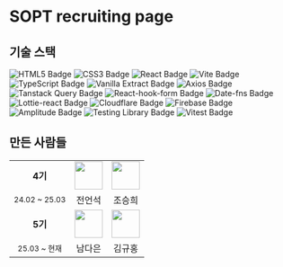 # SOPT recruiting page

## 기술 스택

<img src="https://img.shields.io/badge/HTML5-e34f26?style=flat-square&logo=html5&logoColor=white" alt="HTML5 Badge"/></a>
<img src="https://img.shields.io/badge/CSS3-1572B6?style=flat-square&logo=css3&logoColor=white" alt="CSS3 Badge"/></a>
<img src="https://img.shields.io/badge/React-61DAFB?style=flat-square&logo=react&logoColor=white" alt="React Badge"/></a>
<img src="https://img.shields.io/badge/Vite-646CFF?style=flat-square&logo=vite&logoColor=white" alt="Vite Badge"/></a>
<img src="https://img.shields.io/badge/TypeScript-3776AB?style=flat-square&logo=typescript&logoColor=white" alt="TypeScript Badge"/></a>
<img src="https://img.shields.io/badge/Vanilla--extract-7F5D4C?style=flat-square&logo=vanilla-extract&logoColor=white" alt="Vanilla Extract Badge"/>
</a>
<img src="https://img.shields.io/badge/Axios-5A29E4?style=flat-square&logo=axios&logoColor=white" alt="Axios Badge"/></a>
<img src="https://img.shields.io/badge/Tanstack%20Query-FF4154?style=flat-square&logo=react-query&logoColor=white" alt="Tanstack Query Badge"/></a>
<img src="https://img.shields.io/badge/React--hook--form-EC5990?style=flat-square&logo=react-hook-form&logoColor=white" alt="React-hook-form Badge"/></a>
<img src="https://img.shields.io/badge/Date--fns-3D7DCA?style=flat-square&logo=date-fns&logoColor=white" alt="Date-fns Badge"/></a>
<img src="https://img.shields.io/badge/Lottie--react-4F8DF5?style=flat-square&logo=lottie-react&logoColor=white" alt="Lottie-react Badge"/></a>
<img src="https://img.shields.io/badge/Cloudflare-F38020?style=flat-square&logo=cloudflare&logoColor=white" alt="Cloudflare Badge"/></a>
<img src="https://img.shields.io/badge/Firebase-FFCA28?style=flat-square&logo=firebase&logoColor=white" alt="Firebase Badge"/></a>
<img src="https://img.shields.io/badge/Amplitude-FF9D00?style=flat-square&logo=amplitude&logoColor=white" alt="Amplitude Badge"/></a>
<img src="https://img.shields.io/badge/Testing%20Library-E33332?style=flat-square&logo=testing-library&logoColor=white" alt="Testing Library Badge"/>
<img src="https://img.shields.io/badge/Vitest-6E9F18?style=flat-square&logo=vitest&logoColor=white" alt="Vitest Badge"/>

## 만든 사람들

<div align="center">
<table align="center">
<tr>
   <tr align="center">
      <td >
       <b>4기</b>
      </td>
       <td>
            <a href="https://github.com/eonseok-jeon" target="_blank" rel="noreferrer noopener">
              <img src="https://github.com/eonseok-jeon.png" width="50" />
            </a> 
        </td>
        <td >
            <a href="https://github.com/lydiacho" target="_blank" rel="noreferrer noopener">
              <img src="https://github.com/lydiacho.png" width="50" />
            </a>
        </td>
    </tr>
    <tr align="center">
     <td><sub>24.02 ~ 25.03</sup></td>
        <td>
            전언석 <br />
        </td>
        <td>
            조승희 <br/>
        </td>
    </tr>
   
   <tr>
      <tr align="center">
         <td >
         <b>5기</b>
         </td>
           <td >
               <a href="https://github.com/namdaeun">
                 <img src="https://github.com/namdaeun.png" width="50" />
               </a>
           </td>
           <td  background-color="white">
               <a href="https://github.com/rtttr1">
                 <img src="https://github.com/rtttr1.png" width="50" />
               </a> 
           </td>
       </tr>
       <tr align="center">
        <td><sub>25.03 ~ 현재</sup></td>
           <td>
               남다은 <br/>
         </td>
           <td>
               김규홍 <br />
           </td>
       </tr>
    </tr>
</table>
</div>
